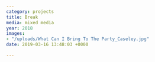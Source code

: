 ```yaml
---
category: projects
title: Break
media: mixed media
year: 2018
images:
- "/uploads/What Can I Bring To The Party_Caseley.jpg"
date: 2019-03-16 13:48:03 +0000

---
```

